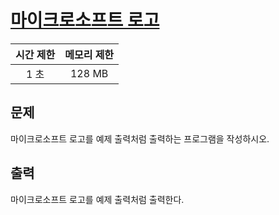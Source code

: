 # [마이크로소프트 로고](https://www.acmicpc.net/problem/5338)

| 시간 제한 | 메모리 제한 |
| :-------: | :---------: |
| 1 초      | 128 MB      |

## 문제

마이크로소프트 로고를 예제 출력처럼 출력하는 프로그램을 작성하시오.


## 출력

마이크로소프트 로고를 예제 출력처럼 출력한다.

